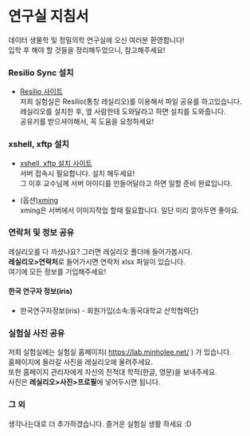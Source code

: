# 연구실 지침서

데이터 생물학 및 정밀의학 연구실에 오신 여러분 환영합니다!  
입학 후 해야 할 것들을 정리해두었으니, 참고해주세요!

### Resilio Sync 설치
- [Resilio 사이트](https://www.resilio.com/individuals/)  
저희 실험실은 Resilio(통칭 레실리오)를 이용해서 파일 공유를 하고있습니다.  
레실리오를 설치한 후, 옆 사람한테 도와달라고 하면 설치를 도와줍니다.  
공유키를 받으셔야해서, 꼭 도움을 요청하세요!  
  
### xshell, xftp 설치
- [xshell, xftp 설치 사이트](https://www.netsarang.com/en/free-for-home-school/)  
서버 접속시 필요합니다. 설치 해두세요!  
그 이후 교수님께 서버 아이디를 만들어달라고 하면 일할 준비 완료입니다.  

- (옵션)[xming](https://sourceforge.net/projects/xming/)  
xming은 서버에서 이미지작업 할때 필요합니다. 일단 미리 깔아두면 좋아요.

### 연락처 및 정보 공유  
레실리오를 다 까셨나요? 그러면 레실리오 폴더에 들어가봅시다.  
**레실리오>연락처**로 들어가시면 연락처 xlsx 파일이 있습니다.  
여기에 모든 정보를 기입해주세요!  

#### 한국 연구자 정보(iris)  
- 한국연구자정보(iris) - 회원가입(소속:동국대학교 산학협력단)  

### 실험실 사진 공유
저희 실험실에는 실험실 홈페이지( https://lab.minholee.net/ ) 가 있습니다.  
홈페이지에 올라갈 사진을 레실리오에 올려주세요.  
또한 홈페이지 관리자에게 자신의 전적대 학적(한글, 영문)을 보내주세요.  
사진은 **레실리오>사진>프로필**에 넣어두시면 됩니다.  

### 그 외

생각나는대로 더 추가하겠습니다.
즐거운 실험실 생활 하세요 :D
